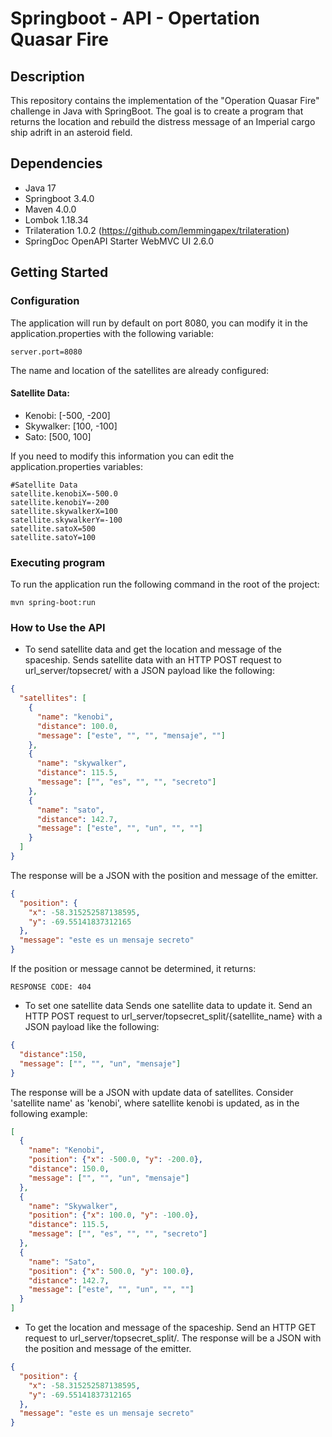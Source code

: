 # Springboot - API - Opertation Quasar Fire
## Description
This repository contains the implementation of the "Operation Quasar Fire" challenge in Java with SpringBoot.
The goal is to create a program that returns the location and rebuild the distress message of an Imperial cargo ship adrift in an asteroid field.

## Dependencies
* Java 17
* Springboot 3.4.0
* Maven 4.0.0
* Lombok 1.18.34
* Trilateration 1.0.2 (https://github.com/lemmingapex/trilateration)
* SpringDoc OpenAPI Starter WebMVC UI 2.6.0

## Getting Started

### Configuration
The application will run by default on port 8080, you can modify it in the application.properties with the following variable: 
```
server.port=8080
```
The name and location of the satellites are already configured:
#### Satellite Data:
* Kenobi: [-500, -200]
* Skywalker: [100, -100]
* Sato: [500, 100]

If you need to modify this information you can edit the application.properties variables:
```
#Satellite Data
satellite.kenobiX=-500.0
satellite.kenobiY=-200
satellite.skywalkerX=100
satellite.skywalkerY=-100
satellite.satoX=500
satellite.satoY=100
```
### Executing program
To run the application run the following command in the root of the project:
```
mvn spring-boot:run
```
### How to Use the  API
* To send satellite data and get the location and message of the spaceship.
Sends satellite data with an HTTP POST request to url_server/topsecret/ with a JSON payload like the following:
```json
{
  "satellites": [
    {
      "name": "kenobi",
      "distance": 100.0,
      "message": ["este", "", "", "mensaje", ""]
    },
    {
      "name": "skywalker",
      "distance": 115.5,
      "message": ["", "es", "", "", "secreto"]
    },
    {
      "name": "sato",
      "distance": 142.7,
      "message": ["este", "", "un", "", ""]
    }
  ]
}
```
The response will be a JSON with the position and message of the emitter.
```json
{
  "position": {
    "x": -58.315252587138595,
    "y": -69.55141837312165
  },
  "message": "este es un mensaje secreto"
}
```
If the position or message cannot be determined, it returns:
```
RESPONSE CODE: 404
```
* To set one satellite data 
Sends one satellite data to update it. Send an HTTP POST request to url_server/topsecret_split/{satellite_name} with a JSON payload like the following:
```json
{
  "distance":150,
  "message": ["", "", "un", "mensaje"]
}
```
The response will be a JSON with update data of satellites. Consider 'satellite name' as 'kenobi', where satellite kenobi is updated, as in the following example:
```json
[
  {
    "name": "Kenobi",
    "position": {"x": -500.0, "y": -200.0},
    "distance": 150.0,
    "message": ["", "", "un", "mensaje"]
  },
  {
    "name": "Skywalker",
    "position": {"x": 100.0, "y": -100.0},
    "distance": 115.5,
    "message": ["", "es", "", "", "secreto"]
  },
  {
    "name": "Sato",
    "position": {"x": 500.0, "y": 100.0},
    "distance": 142.7,
    "message": ["este", "", "un", "", ""]
  }
]
```
* To get the location and message of the spaceship.
Send an HTTP GET request to url_server/topsecret_split/.
The response will be a JSON with the position and message of the emitter.
```json
{
  "position": {
    "x": -58.315252587138595,
    "y": -69.55141837312165
  },
  "message": "este es un mensaje secreto"
}
```
